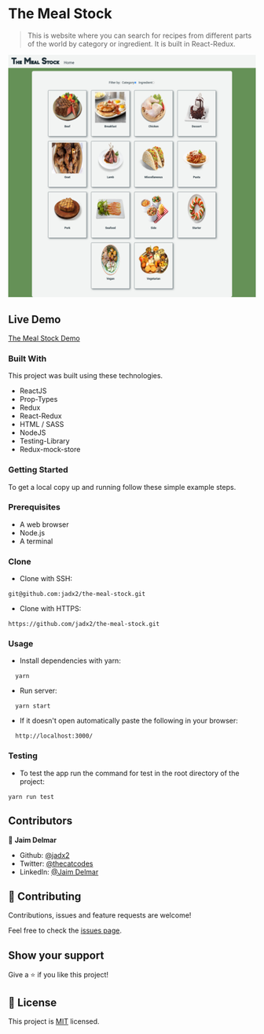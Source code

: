 # The Meal Stock

> This is website where you can search for recipes from different parts of the world by category or ingredient. It is built in React-Redux.

![screenshot](./src/assets/images/screenshot.jpg)

## Live Demo

[The Meal Stock Demo](https://the-meal-stock.netlify.app/)

### Built With

This project was built using these technologies.

- ReactJS
- Prop-Types
- Redux
- React-Redux
- HTML / SASS
- NodeJS
- Testing-Library
- Redux-mock-store

### Getting Started

To get a local copy up and running follow these simple example steps.

### Prerequisites

- A web browser
- Node.js
- A terminal

### Clone

- Clone with SSH:

```
git@github.com:jadx2/the-meal-stock.git
```

- Clone with HTTPS:

```
https://github.com/jadx2/the-meal-stock.git
```

### Usage

- Install dependencies with yarn:

```
  yarn
```

- Run server:

```
  yarn start
```

- If it doesn't open automatically paste the following in your browser:

```
  http://localhost:3000/
```

### Testing

- To test the app run the command for test in the root directory of the project:

```
yarn run test
```

## Contributors

👤 **Jaim Delmar**

- Github: [@jadx2](https://github.com/jadx2/)
- Twitter: [@thecatcodes](https://twitter.com/thecatcodes)
- LinkedIn: [@Jaim Delmar](https://www.linkedin.com/in/jaimdelmar/)

## :handshake: Contributing

Contributions, issues and feature requests are welcome!

Feel free to check the [issues page](https://github.com/jadx2/the-meal-stock/issues).

## Show your support

Give a :star: if you like this project!

## 📝 License

This project is [MIT](https://opensource.org/licenses/MIT) licensed.
